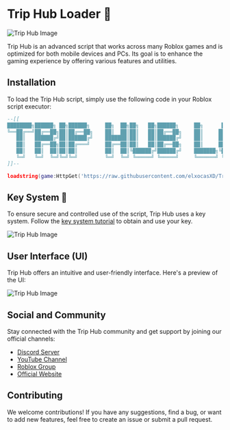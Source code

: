 # Trip Hub Loader 🚀

![Trip Hub Image](https://triphubscript.000webhostapp.com/img/Website/NewLoader.png)

Trip Hub is an advanced script that works across many Roblox games and is optimized for both mobile devices and PCs. Its goal is to enhance the gaming experience by offering various features and utilities.

## Installation

To load the Trip Hub script, simply use the following code in your Roblox script executor:

```lua
--[[
████████╗██████╗ ██╗██████╗     ██╗  ██╗██╗   ██╗██████╗     ██╗      ██████╗  █████╗ ██████╗ ███████╗██████╗ 
╚══██╔══╝██╔══██╗██║██╔══██╗    ██║  ██║██║   ██║██╔══██╗    ██║     ██╔═══██╗██╔══██╗██╔══██╗██╔════╝██╔══██╗
   ██║   ██████╔╝██║██████╔╝    ███████║██║   ██║██████╔╝    ██║     ██║   ██║███████║██║  ██║█████╗  ██████╔╝
   ██║   ██╔══██╗██║██╔═══╝     ██╔══██║██║   ██║██╔══██╗    ██║     ██║   ██║██╔══██║██║  ██║██╔══╝  ██╔══██╗
   ██║   ██║  ██║██║██║         ██║  ██║╚██████╔╝██████╔╝    ███████╗╚██████╔╝██║  ██║██████╔╝███████╗██║  ██║
   ╚═╝   ╚═╝  ╚═╝╚═╝╚═╝         ╚═╝  ╚═╝ ╚═════╝ ╚═════╝     ╚══════╝ ╚═════╝ ╚═╝  ╚═╝╚═════╝ ╚══════╝╚═╝  ╚═╝
]]--

loadstring(game:HttpGet('https://raw.githubusercontent.com/elxocasXD/Trip-Hub/main/Free%20Loader.lua'))()
```

## Key System 🔑

To ensure secure and controlled use of the script, Trip Hub uses a key system. Follow the [key system tutorial](https://www.youtube.com/watch?v=mkRQHeuHBn8) to obtain and use your key.

![Trip Hub Image](https://triphubscript.000webhostapp.com/img/Website/NewKeySystem.png)

## User Interface (UI)

Trip Hub offers an intuitive and user-friendly interface. Here's a preview of the UI:

![Trip Hub Image](https://triphubscript.000webhostapp.com/img/Website/TripHubKavo.png)

## Social and Community

Stay connected with the Trip Hub community and get support by joining our official channels:

- [Discord Server](https://discord.com/invite/SKhamGzTdn)
- [YouTube Channel](https://youtube.com/channel/UCRiszwo8e1FmlWUBhPRMUsQ)
- [Roblox Group](https://www.roblox.com/groups/15601672/Trip-Hub#!/about)
- [Official Website](https://triphubscript.000webhostapp.com)

## Contributing

We welcome contributions! If you have any suggestions, find a bug, or want to add new features, feel free to create an issue or submit a pull request.
